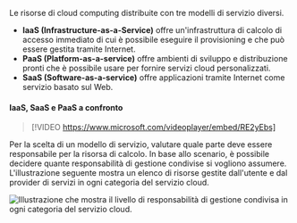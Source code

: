 Le risorse di cloud computing distribuite con tre modelli di servizio diversi.

- **IaaS (Infrastructure-as-a-Service)** offre un'infrastruttura di calcolo di accesso immediato di cui è possibile eseguire il provisioning e che può essere gestita tramite Internet.
- **PaaS (Platform-as-a-service)** offre ambienti di sviluppo e distribuzione pronti che è possibile usare per fornire servizi cloud personalizzati.
- **SaaS (Software-as-a-service)** offre applicazioni tramite Internet come servizio basato sul Web.

#### <a name="iaas-versus-sass-versus-paas"></a>IaaS, SaaS e PaaS a confronto

> [!VIDEO https://www.microsoft.com/videoplayer/embed/RE2yEbs]

Per la scelta di un modello di servizio, valutare quale parte deve essere responsabile per la risorsa di calcolo. In base allo scenario, è possibile decidere quante responsabilità di gestione condivise si vogliono assumere. L'illustrazione seguente mostra un elenco di risorse gestite dall'utente e dal provider di servizi in ogni categoria del servizio cloud.

![Illustrazione che mostra il livello di responsabilità di gestione condivisa in ogni categoria del servizio cloud.](../media/3-shared-responsibility.png)
